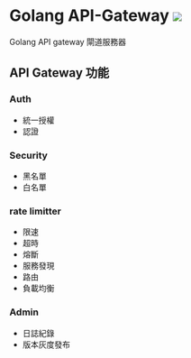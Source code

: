 # Golang API-Gateway  ![](https://img.shields.io/badge/license-GPL3.0-blue.svg)


Golang API gateway 閘道服務器

## API Gateway 功能
### Auth
* 統一授權
* 認證

### Security
* 黑名單
* 白名單

### rate limitter
* 限速
* 超時
* 熔斷
* 服務發現
* 路由
* 負載均衡 

### Admin
* 日誌紀錄
* 版本灰度發布

 
